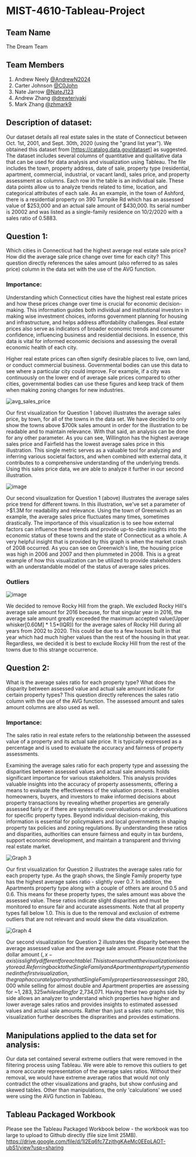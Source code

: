 # MIST-4610-Tableau-Project

## Team Name
The Dream Team

## Team Members
1. Andrew Neely [@AndrewN2024](https://github.com/AndrewN2024)
2. Carter Johnson [@C0John](https://github.com/C0John)
3. Nate Jarrow [@NateJ123](https://github.com/NateJ123/)
4. Andrew Zhang [@drewteriyaki](https://github.com/drewteriyaki)
5. Mark Zhang [@zhmark9](https://github.com/zhmark9)

## Description of dataset:
Our dataset details all real estate sales in the state of Connecticut between Oct. 1st, 2001, and Sept. 30th, 2020 (using the "grand list year"). We obtained this dataset from [https://catalog.data.gov/dataset] as suggested. The dataset includes several columns of quantitative and qualitative data that can be used for data analysis and visualization using Tableau. The file includes the town, property address, date of sale, property type (residential, apartment, commercial, industrial, or vacant land), sales price, and property assessment as columns. Each row in the table is an individual sale. These data points allow us to analyze trends related to time, location, and categorical attributes of each sale. As an example, in the town of Ashford, there is a residential property on 390 Turnpike Rd which has an assessed value of $253,000 and an actual sale amount of $430,000. Its serial number is 20002 and was listed as a single-family residence on 10/2/2020 with a sales ratio of 0.5883.

## Question 1:
Which cities in Connecticut had the highest average real estate sale price? How did the average sale price change over time for each city? This question directly references the sales amount (also referred to as sales price) column in the data set with the use of the AVG function.

### Importance:
Understanding which Connecticut cities have the highest real estate prices and how these prices change over time is crucial for economic decision-making. This information guides both individual and institutional investors in making wise investment choices, informs government planning for housing and infrastructure, and helps address affordability challenges. Real estate prices also serve as indicators of broader economic trends and consumer confidence, influencing business and residential decisions. In essence, this data is vital for informed economic decisions and assessing the overall economic health of each city.

Higher real estate prices can often signify desirable places to live, own land, or conduct commercial business. Governmental bodies can use this data to see where a particular city could improve. For example, if a city was continuously on the lower end of average sale prices compared to other cities, governmental bodies can use these figures and keep track of them when making zoning changes for new industries.


![avg_sales_price](https://github.com/C0John/MIST-4610-Tableau-Project/assets/141379047/1177c085-bb14-4799-9dd2-44e4d1d5ec87)


Our first visualization for Question 1 (above) illustrates the average sales price, by town, for all of the towns in the data set. We have decided to only show the towns above $700k sales amount in order for the illustration to be readable and to maintain relevance. With that said, an analysis can be done for any other parameter. As you can see, Willington has the highest average sales price and Fairfield has the lowest average sales price in this illustration. This single metric serves as a valuable tool for analyzing and inferring various societal factors, and when combined with external data, it contributes to a comprehensive understanding of the underlying trends. Using this sales price data, we are able to analyze it further in our second illustration.

![image](https://github.com/C0John/MIST-4610-Tableau-Project/assets/149621626/148284a2-8432-47b5-88e4-abac7df9e9fe)



Our second visualization for Question 1 (above) illustrates the average sales price trend for different towns. In this illustration, we've set a parameter of >$1.3M for readability and relevance. Using the town of Greenwich as an example, the average sales price fluctuates many times, sometimes drastically. The importance of this visualization is to see how external factors can influence these trends and provide up-to-date insights into the economic status of these towns and the state of Connecticut as a whole. A very helpful insight that is provided by this graph is when the market crash of 2008 occurred. As you can see on Greenwich's line, the housing price was high in 2006 and 2007 and then plummeted in 2008. This is a great example of how this visualization can be utilized to provide stakeholders with an understandable model of the status of average sales prices.
### Outliers
![image](https://github.com/C0John/MIST-4610-Tableau-Project/assets/149621626/7dc07484-6df4-4c87-bd12-d0a10cd68362)

We decided to remove Rocky Hill from the graph. We excluded Rocky Hill's average sale amount for 2016 because, for that singular year in 2016, the average sale amount greatly exceeded the maximum accepted value(Upper whisker[0.60M] * 1.5*(IQR)) for the average sales of Rocky Hill during all years from 2002 to 2020. This could be due to a few houses built in that year which had much higher values than the rest of the housing in that year. Regardless, we decided it is best to exclude Rocky Hill from the rest of the towns due to this strange occurrence. 

## Question 2:
What is the average sales ratio for each property type? What does the disparity between assessed value and actual sale amount indicate for certain property types? This question directly references the sales ratio column with the use of the AVG function. The assessed amount and sales amount columns are also used as well.

### Importance:
The sales ratio in real estate refers to the relationship between the assessed value of a property and its actual sale price. It is typically expressed as a percentage and is used to evaluate the accuracy and fairness of property assessments.

Examining the average sales ratio for each property type and assessing the disparities between assessed values and actual sale amounts holds significant importance for various stakeholders. This analysis provides valuable insights into the accuracy of property assessments, offering a means to evaluate the effectiveness of the valuation process. It enables homeowners, buyers, and investors to make informed decisions about property transactions by revealing whether properties are generally assessed fairly or if there are systematic overvaluations or undervaluations for specific property types. Beyond individual decision-making, this information is essential for policymakers and local governments in shaping property tax policies and zoning regulations. By understanding these ratios and disparities, authorities can ensure fairness and equity in tax burdens, support economic development, and maintain a transparent and thriving real estate market.

![Graph 3](https://github.com/C0John/MIST-4610-Tableau-Project/assets/148258373/d90e22b2-f506-4f96-8b09-8b480f507c9a)


Our first visualization for Question 2 illustrates the average sales ratio for each property type. As the graph shows, the Single Family property type has the highest average sales ratio - slightly over 0.7. In addition, the Apartments property type along with a couple of others are around 0.5 and 0.6. This means for these property types, the sales amount was above the assessed value. These ratios indicate slight disparities and must be monitored to ensure fair and accurate assessments. Note that all property types fall below 1.0. This is due to the removal and exclusion of extreme outliers that are not relevant and would skew the data visualization.


![Graph 4](https://github.com/C0John/MIST-4610-Tableau-Project/assets/148258373/a9e97844-cd95-44e0-9d9b-34102fdc5f7b)


Our second visualization for Question 2 illustrates the disparity between the average assessed value and the average sale amount. Please note that the dollar amount ($, x-axis) is slightly different for each tablel. This is to ensure that the visualization is easy to read. Referring back to the Single Family and Apartments property type mentioned in the first visualization, the graph accurately portrays that Single Family properties are assessing at ~$280,000 while selling for almost double and Apartment properties are assessing for ~$1,283,325 while selling for ~$2,734,071. Having these two graphs side by side allows an analyzer to understand which properties have higher and lower average sales ratios and provides insights to estimated assessed values and actual sale amounts. Rather than just a sales ratio number, this visualization further describes the disprarities and provides estimations.


## Manipulations applied to the data set for analysis:
Our data set contained several extreme outliers that were removed in the filtering process using Tableau. We were able to remove this outliers to get a more accurate representation of the average sales ratios. Without their removal, we would have extreme average ratios that would not only contradict the other visualizations and graphs, but show confusing and skewed tables. Other than manipulations, the only 'calculations' we used were using the AVG function in Tableau.


## Tableau Packaged Workbook

Please see the Tableau Packaged Workbook below - the workbook was too large to upload to Github directly (file size limit 25MB).
https://drive.google.com/file/d/1l2Eq6fc7ZzjthgKAeMc0EEpLAOT-ubS1/view?usp=sharing

